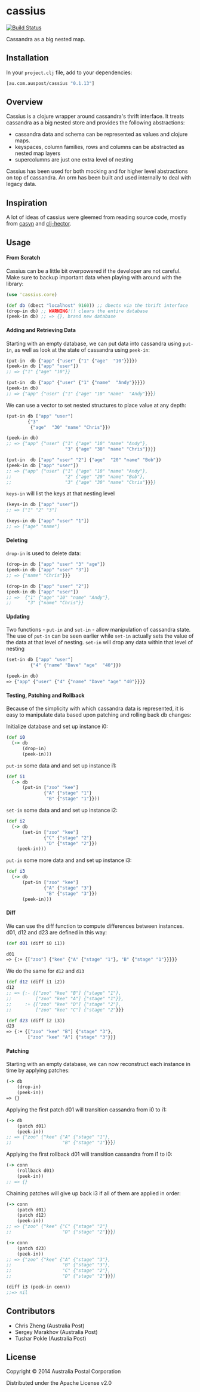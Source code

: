 # cassius

[![Build Status](https://travis-ci.org/MyPost/cassius.png?branch=master)](https://travis-ci.org/MyPost/cassius)

Cassandra as a big nested map.

## Installation

In your `project.clj` file, add to your dependencies:

```clojure
[au.com.auspost/cassius "0.1.13"]
```

## Overview

Cassius is a clojure wrapper around cassandra's thrift interface. It treats cassandra as a big nested store and provides the following abstractions:

 - cassandra data and schema can be represented as values and clojure maps.
 - keyspaces, column families, rows and columns can be abstracted as nested map layers
 - supercolumns are just one extra level of nesting
 
Cassius has been used for both mocking and for higher level abstractions on top of cassandra. An orm has been built and used internally to deal with legacy data.

## Inspiration

A lot of ideas of cassius were gleemed from reading source code, mostly from [casyn](https://github.com/mpenet/casyn) and [clj-hector](https://github.com/pingles/clj-hector).

## Usage

#### From Scratch

Cassius can be a little bit overpowered if the developer are not careful. Make sure to backup important data when playing with around with the library:

```clojure
(use 'cassius.core)

(def db (dbect "localhost" 9160)) ;; dbects via the thrift interface
(drop-in db) ;; WARNING!!! clears the entire database 
(peek-in db) ;; => {}, brand new database
```

#### Adding and Retrieving Data

Starting with an empty database, we can put data into cassandra using `put-in`, as well as look at the state of cassandra using `peek-in`:

```clojure
(put-in  db {"app" {"user" {"1" {"age"  "10"}}}})
(peek-in db ["app" "user"])
;; => {"1" {"age" "10"}}

(put-in  db {"app" {"user" {"1" {"name"  "Andy"}}}})
(peek-in db)
;; => {"app" {"user" {"1" {"age" "10" "name"  "Andy"}}}}
```

We can use a vector to set nested structures to place value at any depth:

```clojure
(put-in db ["app" "user"]
        {"3"
         {"age"  "30" "name" "Chris"}})

(peek-in db)
;; => {"app" {"user" {"1" {"age" "10" "name" "Andy"}, 
                      "3" {"age" "30" "name" "Chris"}}}}

(put-in  db ["app" "user" "2"] {"age"  "20" "name" "Bob"})
(peek-in db ["app" "user"])
;; => {"app" {"user" {"1" {"age" "10" "name" "Andy"}, 
;;                    "2" {"age" "20" "name" "Bob"}, 
;;                    "3" {"age" "30" "name" "Chris"}}}}
````

`keys-in` will list the keys at that nesting level

```clojure
(keys-in db ["app" "user"])
;; => ["1" "2" "3"]

(keys-in db ["app" "user" "1"])
;; => ["age" "name"]
```

#### Deleting

`drop-in` is used to delete data:

```clojure
(drop-in db ["app" "user" "3" "age"])
(peek-in db ["app" "user" "3"])
;; => {"name" "Chris"}}}

(drop-in db ["app" "user" "2"])
(peek-in db ["app" "user"])
;; =>  {"1" {"age" "10" "name" "Andy"}, 
;;      "3" {"name" "Chris"}}
```

#### Updating

Two functions - `put-in` and `set-in` - allow manipulation of cassandra state. The use of `put-in` can be seen earlier while `set-in` actually sets the value of the data at that level of nesting. `set-in` will drop any data within that level of nesting

```clojure
(set-in db ["app" "user"]
         {"4" {"name" "Dave" "age"  "40"}})

(peek-in db)
=> {"app" {"user" {"4" {"name" "Dave" "age" "40"}}}}
```

#### Testing, Patching and Rollback
Because of the simplicity with which cassandra data is represented, it is easy to manipulate data based upon patching and rolling back db changes:

Initialize database and set up instance i0:

```clojure
(def i0
  (-> db
      (drop-in)
      (peek-in)))
```

`put-in` some data and and set up instance i1:

```clojure
(def i1
  (-> db
      (put-in ["zoo" "kee"]
              {"A" {"stage" "1"}
               "B" {"stage" "1"}}))
```

`set-in` some data and and set up instance i2:

```clojure
(def i2
  (-> db
      (set-in ["zoo" "kee"]
              {"C" {"stage" "2"}
               "D" {"stage" "2"}})
    (peek-in)))
```

`put-in` some more data and and set up instance i3:

```clojure
(def i3
  (-> db
      (put-in ["zoo" "kee"]
              {"A" {"stage" "3"}
               "B" {"stage" "3"}})
      (peek-in)))
```

#### Diff

We can use the diff function to compute differences between instances. d01, d12 and d23 are defined in this way:

```clojure
(def d01 (diff i0 i1))

d01
=> {:+ {["zoo"] {"kee" {"A" {"stage" "1"}, "B" {"stage" "1"}}}}}
```

We do the same for `d12` and `d13`

```clojure
(def d12 (diff i1 i2))
d12
;; => {:- {["zoo" "kee" "B"] {"stage" "1"},
;;         ["zoo" "kee" "A"] {"stage" "1"}},
;;     :+ {["zoo" "kee" "D"] {"stage" "2"},
;;         ["zoo" "kee" "C"] {"stage" "2"}}}

(def d23 (diff i2 i3))
d23
=> {:+ {["zoo" "kee" "B"] {"stage" "3"},
        ["zoo" "kee" "A"] {"stage" "3"}}}
```

#### Patching

Starting with an empty database, we can now reconstruct each instance in time by applying patches:

```clojure
(-> db
    (drop-in)
    (peek-in))
=> {}
```

Applying the first patch d01 will transition cassandra from i0 to i1:

```clojure
(-> db
    (patch d01)
    (peek-in))
;; => {"zoo" {"kee" {"A" {"stage" "1"},
;;                   "B" {"stage" "1"}}}}
```

Applying the first rollback d01 will transition cassandra from i1 to i0:

```clojure
(-> conn
    (rollback d01)
    (peek-in))
;; => {}
```

Chaining patches will give up back i3 if all of them are applied in order:

```clojure
(-> conn
    (patch d01)
    (patch d12)
    (peek-in))
;; => {"zoo" {"kee" {"C" {"stage" "2"}
;;                   "D" {"stage" "2"}}}}

(-> conn
    (patch d23)
    (peek-in))
;; => {"zoo" {"kee" {"A" {"stage" "3"},
;;                   "B" {"stage" "3"},
;;                   "C" {"stage" "2"},
;;                   "D" {"stage" "2"}}}}

(diff i3 (peek-in conn))
;;=> nil
```

## Contributors

 - Chris Zheng     (Australia Post)
 - Sergey Marakhov (Australia Post)
 - Tushar Pokle    (Australia Post)

## License

Copyright © 2014 Australia Postal Corporation

Distributed under the Apache License v2.0